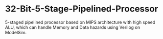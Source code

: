 # 32-Bit-5-Stage-Pipelined-Processor
5-staged pipelined processor based on MIPS architecture with high speed ALU, which can handle Memory and Data hazards using Verilog on ModelSim.
